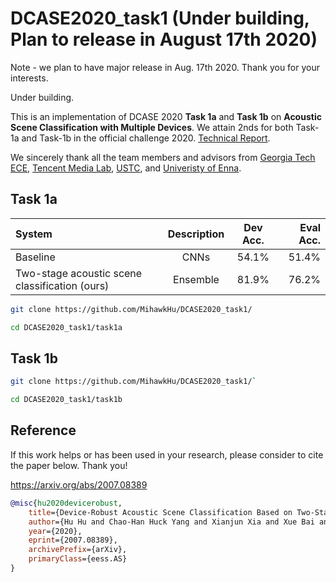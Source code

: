 # DCASE2020_task1 (Under building, Plan to release in August 17th 2020)

Note - we plan to have major release in Aug. 17th 2020. Thank you for your interests. 

Under building.

This is an implementation of DCASE 2020 **Task 1a** and **Task 1b** on **Acoustic Scene Classification with Multiple Devices**. We attain 2nds for both Task-1a and Task-1b in the official challenge 2020. [Technical Report](https://arxiv.org/abs/2007.08389).

We sincerely thank all the team members and advisors from [Georgia Tech ECE](https://chl.ece.gatech.edu/), [Tencent Media Lab](https://avlab.qq.com/#/index), [USTC](http://staff.ustc.edu.cn/~jundu/), and [Univeristy of Enna](https://www.unikore.it/index.php/it/ingegneria-informatica-persone/docenti-del-corso/itemlist/category/1589-siniscalchi).

## Task 1a


| System      | Description | Dev Acc.     | Eval Acc. |
| :---        |    :----:   |      :----:   |         ---: |
| Baseline      |  CNNs     | 54.1%   | 51.4%|
|   Two-stage acoustic scene classification (ours) | Ensemble        | 81.9%      | 76.2%|


```bash
git clone https://github.com/MihawkHu/DCASE2020_task1/

cd DCASE2020_task1/task1a
```

## Task 1b

```bash
git clone https://github.com/MihawkHu/DCASE2020_task1/`

cd DCASE2020_task1/task1b
```

## Reference

If this work helps or has been used in your research, please consider to cite the paper below. Thank you!

https://arxiv.org/abs/2007.08389

```bib
@misc{hu2020devicerobust,
    title={Device-Robust Acoustic Scene Classification Based on Two-Stage Categorization and Data Augmentation},
    author={Hu Hu and Chao-Han Huck Yang and Xianjun Xia and Xue Bai and Xin Tang and Yajian Wang and Shutong Niu and Li Chai and Juanjuan Li and Hongning Zhu and Feng Bao and Yuanjun Zhao and Sabato Marco Siniscalchi and Yannan Wang and Jun Du and Chin-Hui Lee},
    year={2020},
    eprint={2007.08389},
    archivePrefix={arXiv},
    primaryClass={eess.AS}
}
```
